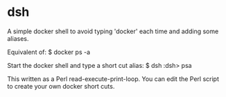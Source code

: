 # dsh
A simple docker shell to avoid typing 'docker' each time and adding some aliases.

Equivalent of:
$ docker ps -a

Start the docker shell and type a short cut alias:
$ dsh
:dsh> psa

This written as a Perl read-execute-print-loop. You can edit the Perl script to
create your own docker short cuts.


